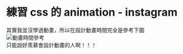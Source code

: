 # 練習 css 的 animation - instagram
其實我並沒學過動畫，所以在設計動畫時間完全是參考下圖<br>
![動畫時間參考](/ref)<br>
只能說好羨慕會設計動畫的人啊！！！<br>